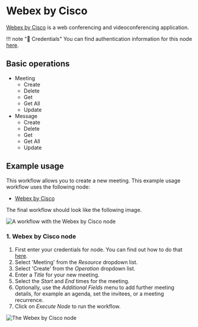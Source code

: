 # Webex by Cisco

[Webex by Cisco](https://webex.com/) is a web conferencing and videoconferencing application.

!!! note "🔑 Credentials"
    You can find authentication information for this node [here](/integrations/credentials/ciscoWebex/).


## Basic operations

* Meeting
    * Create
    * Delete
    * Get
    * Get All
    * Update
* Message
    * Create
    * Delete
    * Get
    * Get All
    * Update

## Example usage

This workflow allows you to create a new meeting. This example usage workflow uses the following node:

- [Webex by Cisco]()

The final workflow should look like the following image.

![A workflow with the Webex by Cisco node](/_images/integrations/nodes/ciscowebex/workflow.png)

### 1. Webex by Cisco node

1. First enter your credentials for node. You can find out how to do that [here](/integrations/credentials/ciscoWebex/).
2. Select 'Meeting' from the *Resource* dropdown list.
3. Select 'Create' from the *Operation* dropdown list.
4. Enter a *Title* for your new meeting.
5. Select the *Start* and *End* times for the meeting.
6. Optionally, use the *Additional Fields* menu to add further meeting details, for example an agenda, set the invitees, or a meeting recurrence.
7. Click on *Execute Node* to run the workflow.

![The Webex by Cisco node](/_images/integrations/nodes/ciscowebex/webex_node.png)
